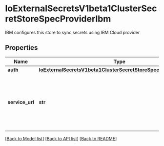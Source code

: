 # IoExternalSecretsV1beta1ClusterSecretStoreSpecProviderIbm

IBM configures this store to sync secrets using IBM Cloud provider
## Properties
Name | Type | Description | Notes
------------ | ------------- | ------------- | -------------
**auth** | [**IoExternalSecretsV1beta1ClusterSecretStoreSpecProviderIbmAuth**](IoExternalSecretsV1beta1ClusterSecretStoreSpecProviderIbmAuth.md) |  | 
**service_url** | **str** | ServiceURL is the Endpoint URL that is specific to the Secrets Manager service instance | [optional] 

[[Back to Model list]](../README.md#documentation-for-models) [[Back to API list]](../README.md#documentation-for-api-endpoints) [[Back to README]](../README.md)


